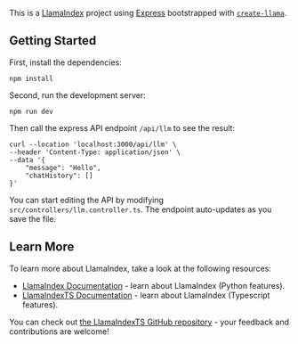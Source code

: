 This is a [LlamaIndex](https://www.llamaindex.ai/) project using [Express](https://expressjs.com/) bootstrapped with [`create-llama`](https://github.com/run-llama/LlamaIndexTS/tree/main/packages/create-llama).

## Getting Started

First, install the dependencies:

```
npm install
```

Second, run the development server:

```
npm run dev
```

Then call the express API endpoint `/api/llm` to see the result:

```
curl --location 'localhost:3000/api/llm' \
--header 'Content-Type: application/json' \
--data '{
    "message": "Hello",
    "chatHistory": []
}'
```

You can start editing the API by modifying `src/controllers/llm.controller.ts`. The endpoint auto-updates as you save the file.

## Learn More

To learn more about LlamaIndex, take a look at the following resources:

- [LlamaIndex Documentation](https://docs.llamaindex.ai) - learn about LlamaIndex (Python features).
- [LlamaIndexTS Documentation](https://ts.llamaindex.ai) - learn about LlamaIndex (Typescript features).

You can check out [the LlamaIndexTS GitHub repository](https://github.com/run-llama/LlamaIndexTS) - your feedback and contributions are welcome!
